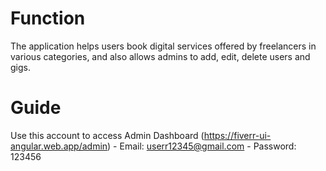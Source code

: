 # Function
The application helps users book digital services offered by freelancers in various categories, and also allows admins to add, edit, delete users and gigs.

# Guide
Use this account to access Admin Dashboard (https://fiverr-ui-angular.web.app/admin)
    - Email: userr12345@gmail.com
    - Password: 123456


